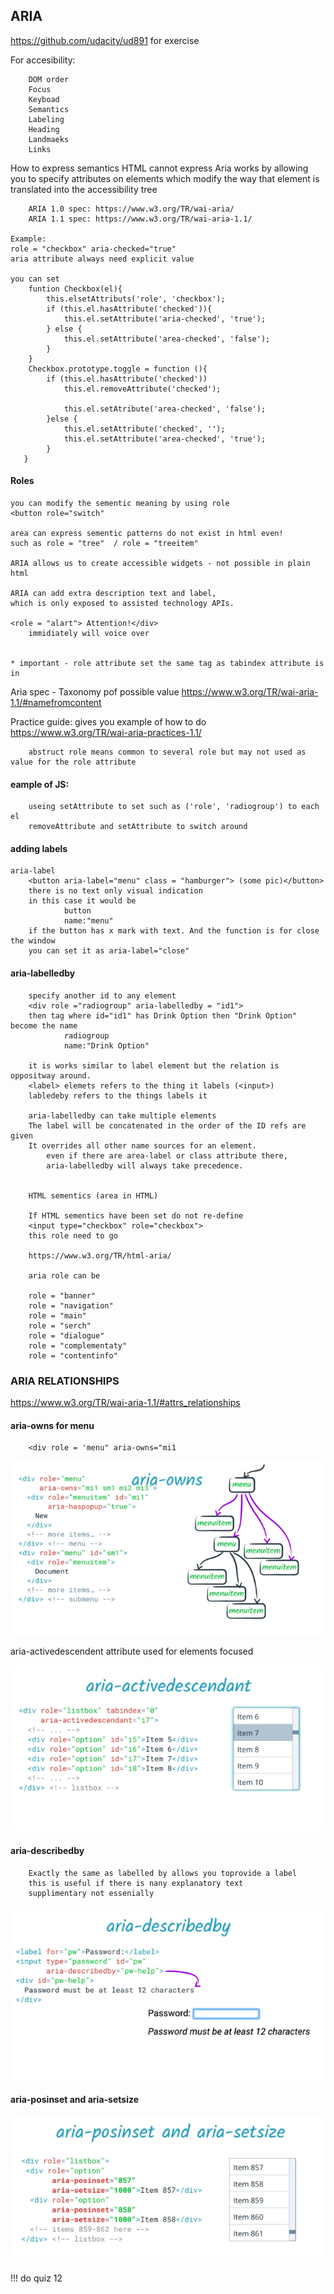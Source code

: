 
## ARIA


https://github.com/udacity/ud891
for exercise


  For accesibility:
     
        DOM order
        Focus
        Keyboad
        Semantics
        Labeling
        Heading
        Landmaeks
        Links
      
      

How to express semantics HTML cannot express
Aria works by allowing you to specify attributes on elements
which modify the way that element is translated into the accessibility tree

        ARIA 1.0 spec: https://www.w3.org/TR/wai-aria/
        ARIA 1.1 spec: https://www.w3.org/TR/wai-aria-1.1/

    Example: 
    role = "checkbox" aria-checked="true"
    aria attribute always need explicit value
     
    you can set 
        funtion Checkbox(el){
            this.elsetAttributs('role', 'checkbox');
            if (this.el.hasAttribute('checked')){
                this.el.setAttribute('aria-checked', 'true');           
            } else {
                this.el.setAttribute('area-checked', 'false');
            }
        }
        Checkbox.prototype.toggle = function (){
            if (this.el.hasAttribute('checked'))
                this.el.removeAttribute('checked');

                this.el.setAtribute('area-checked', 'false');
            }else {
                this.el.setAttribute('checked', '');
                this.el.setAttribute('area-checked', 'true');
            }
       }
     
#### Roles 
    
    you can modify the sementic meaning by using role
    <button role="switch"

    area can express sementic patterns do not exist in html even!
    such as role = "tree"  / role = "treeitem"

    ARIA allows us to create accessible widgets - not possible in plain html

    ARIA can add extra description text and label, 
    which is only exposed to assisted technology APIs.

    <role = "alart"> Attention!</div> 
        immidiately will voice over

      
    * important - role attribute set the same tag as tabindex attribute is in
        
Aria spec - Taxonomy pof possible value
https://www.w3.org/TR/wai-aria-1.1/#namefromcontent

Practice guide: gives you example of how to do
https://www.w3.org/TR/wai-aria-practices-1.1/
        
        abstruct role means common to several role but may not used as value for the role attribute

#### eample of JS:
        useing setAttribute to set such as ('role', 'radiogroup') to each el
        removeAttribute and setAttribute to switch around
        
#### adding labels
        
    aria-label
        <button aria-label="menu" class = "hamburger"> (some pic)</button>
        there is no text only visual indication
        in this case it would be 
                button 
                name:"menu"
        if the button has x mark with text. And the function is for close the window 
        you can set it as aria-label="close"

#### aria-labelledby
        specify another id to any element
        <div role ="radiogroup" aria-labelledby = "id1">
        then tag where id="id1" has Drink Option then "Drink Option" become the name
                radiogroup
                name:"Drink Option" 

        it is works similar to label element but the relation is oppositway around.
        <label> elemets refers to the thing it labels (<input>)
        labledeby refers to the things labels it

        aria-labelledby can take multiple elements 
        The label will be concatenated in the order of the ID refs are given
        It overrides all other name sources for an element.
            even if there are area-label or class attribute there, 
            aria-labelledby will always take precedence.
            
     
        HTML sementics (area in HTML)
        
        If HTML sementics have been set do not re-define
        <input type="checkbox" role="checkbox">
        this role need to go
        
        https://www.w3.org/TR/html-aria/
        
        aria role can be
        
        role = "banner"
        role = "navigation"
        role = "main"
        role = "serch"
        role = "dialogue"
        role = "complementaty"
        role = "contentinfo"
 
### ARIA RELATIONSHIPS
https://www.w3.org/TR/wai-aria-1.1/#attrs_relationships
#### aria-owns for menu
        
        <div role = 'menu" aria-owns="mi1 
       
        
![aria-owns](https://github.com/ichiLamuchy/Mobile-Web-Google-Scholarship/blob/master/img/area-owns.png)

aria-activedescendent attribute used for elements focused

![aria-activedescendant](https://github.com/ichiLamuchy/Mobile-Web-Google-Scholarship/blob/master/img/aria-activedescendant.png)

#### aria-describedby
        Exactly the same as labelled by allows you toprovide a label
        this is useful if there is nany explanatory text
        supplimentary not essenially 
        
![aria-describedby](https://github.com/ichiLamuchy/Mobile-Web-Google-Scholarship/blob/master/img/aria-describedby.png)

#### aria-posinset and aria-setsize
![aria-posinset](https://github.com/ichiLamuchy/Mobile-Web-Google-Scholarship/blob/master/img/aria-posinset.png)

!!! do quiz 12

